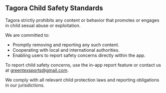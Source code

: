 ## Tagora Child Safety Standards

Tagora strictly prohibits any content or behavior that promotes or engages in child sexual abuse or exploitation.

We are committed to:
- Promptly removing and reporting any such content.
- Cooperating with local and international authorities.
- Enabling users to report safety concerns directly within the app.

To report child safety concerns, use the in-app report feature or contact us at greentexsports@gmail.com.

We comply with all relevant child protection laws and reporting obligations in our jurisdictions.
